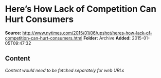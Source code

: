 # Here’s How Lack of Competition Can Hurt Consumers

**Source:** http://www.nytimes.com/2015/01/06/upshot/heres-how-lack-of-competition-can-hurt-consumers.html
**Folder:** Archive
**Added:** 2015-01-05T09:47:32




## Content
*Content would need to be fetched separately for web URLs*
